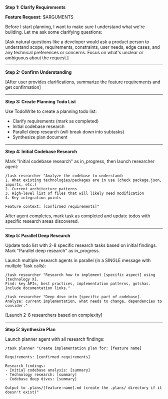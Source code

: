 **Step 1: Clarify Requirements**

**Feature Request:** $ARGUMENTS

Before I start planning, I want to make sure I understand what we're building. Let me ask some clarifying questions:

[Ask natural questions like a developer would ask a product person to understand scope, requirements, constraints, user needs, edge cases, and any technical preferences or concerns. Focus on what's unclear or ambiguous about the request.]

---

**Step 2: Confirm Understanding**

[After user provides clarifications, summarize the feature requirements and get confirmation]

---

**Step 3: Create Planning Todo List**

Use TodoWrite to create a planning todo list:

- Clarify requirements (mark as completed)
- Initial codebase research
- Parallel deep research (will break down into subtasks)
- Synthesize plan document

---

**Step 4: Initial Codebase Research**

Mark "Initial codebase research" as in_progress, then launch researcher agent:

```
/task researcher "Analyze the codebase to understand:
1. What existing technologies/packages are in use (check package.json, imports, etc.)
2. Current architecture patterns
3. High-level list of files that will likely need modification
4. Key integration points

Feature context: [confirmed requirements]"
```

After agent completes, mark task as completed and update todos with specific research areas discovered.

---

**Step 5: Parallel Deep Research**

Update todo list with 2-8 specific research tasks based on initial findings. Mark "Parallel deep research" as in_progress.

Launch multiple research agents in parallel (in a SINGLE message with multiple Task calls):

```
/task researcher "Research how to implement [specific aspect] using [technology X].
Find: key APIs, best practices, implementation patterns, gotchas.
Include documentation links."
```

```
/task researcher "Deep dive into [specific part of codebase].
Analyze: current implementation, what needs to change, dependencies to consider."
```

[Launch 2-8 researchers based on complexity]

---

**Step 5: Synthesize Plan**

Launch planner agent with all research findings:

```
/task planner "Create implementation plan for: [feature name]

Requirements: [confirmed requirements]

Research findings:
- Initial codebase analysis: [summary]
- Technology research: [summary]
- Codebase deep dives: [summary]

Output to .plans/[feature-name].md (create the .plans/ directory if it doesn't exist)"
```
